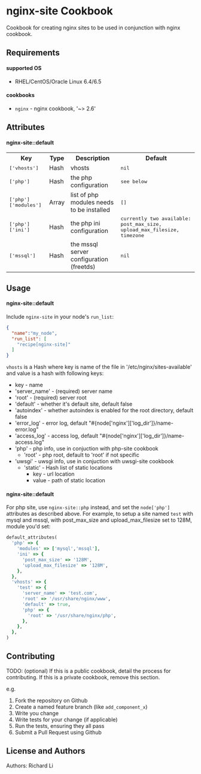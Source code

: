 nginx-site Cookbook
===================
Cookbook for creating nginx sites to be used in conjunction with nginx cookbook. 

Requirements
------------

#### supported OS
- RHEL/CentOS/Oracle Linux 6.4/6.5

#### cookbooks
- `nginx` - nginx cookbook, '~> 2.6'

Attributes
----------

#### nginx-site::default
<table>
  <tr>
    <th>Key</th>
    <th>Type</th>
    <th>Description</th>
    <th>Default</th>
  </tr>
  <tr>
    <td><tt>['vhosts']</tt></td>
    <td>Hash</td>
    <td>vhosts</td>
    <td><tt>nil</tt></td>
  </tr>
  <tr>
    <td><tt>['php']</tt></td>
    <td>Hash</td>
    <td>the php configuration</td>
    <td><tt>see below</tt></td>
  </tr>
  <tr>
    <td><tt>['php']['modules']</tt></td>
    <td>Array</td>
    <td>list of php modules needs to be installed</td>
    <td><tt>[]</tt></td>
  </tr>
  <tr>
    <td><tt>['php']['ini']</tt></td>
    <td>Hash</td>
    <td>the php ini configuration</td>
    <td><tt>currently two available: post_max_size, upload_max_filesize, timezone</tt></td>
  </tr>
  <tr>
    <td><tt>['mssql']</tt></td>
    <td>Hash</td>
    <td>the mssql server configuration (freetds)</td>
    <td><tt>nil</tt></td>
  </tr>

</table>

Usage
-----
#### nginx-site::default

Include `nginx-site` in your node's `run_list`:

```json
{
  "name":"my_node",
  "run_list": [
    "recipe[nginx-site]"
  ]
}
```

`vhosts` is a Hash where key is name of the file in '/etc/nginx/sites-available' and value is a hash with following keys:

- key - name
- 'server_name' - (required) server name
- 'root' - (required) server root
- 'default' - whether it's default site, default false
- 'autoindex' - whether autoindex is enabled for the root directory, default false
- 'error_log' - error log, default "#{node['nginx']['log_dir']}/name-error.log"
- 'access_log' - access log, default "#{node['nginx']['log_dir']}/name-access.log"
- 'php' - php info, use in conjuction with php-site cookbook
  - 'root' - php root, default to 'root' if not specific
- 'uwsgi' - uwsgi info, use in conjuction with uwsgi-site cookbook
  - 'static' - Hash list of static locations
    - key - url location
    - value - path of static location

#### nginx-site::default

For php site, use `nginx-site::php` instead, and set the `node['php']` attributes as described above. For example, to setup a site named `test` with mysql and mssql, with post_max_size and upload_max_filesize set to 128M, module you'd set:

```ruby
default_attributes(
  'php' => {
    'modules' => ['mysql','mssql'],
    'ini' => {
      'post_max_size' => '128M',
      'upload_max_filesize' => '128M',
    },
  },
  'vhosts' => {
    'test' => {
      'server_name' => 'test.com',
      'root' => '/usr/share/nginx/www',
      'default' => true,
      'php' => {
        'root' => '/usr/share/nginx/php',
      },
    },
  },
)
```

Contributing
------------
TODO: (optional) If this is a public cookbook, detail the process for contributing. If this is a private cookbook, remove this section.

e.g.
1. Fork the repository on Github
2. Create a named feature branch (like `add_component_x`)
3. Write you change
4. Write tests for your change (if applicable)
5. Run the tests, ensuring they all pass
6. Submit a Pull Request using Github

License and Authors
-------------------
Authors: Richard Li
